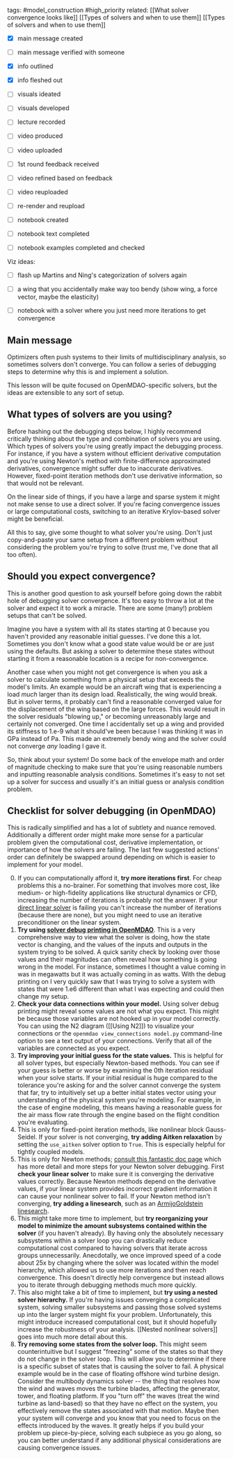 tags: #model_construction #high_priority
related:
[[What solver convergence looks like]]
[[Types of solvers and when to use them]]
[[Types of solvers and when to use them]]

- [x] main message created
- [ ] main message verified with someone
- [x] info outlined
- [x] info fleshed out
- [ ] visuals ideated
- [ ] visuals developed
- [ ] lecture recorded
- [ ] video produced
- [ ] video uploaded
- [ ] 1st round feedback received
- [ ] video refined based on feedback
- [ ] video reuploaded
- [ ] re-render and reupload

- [ ] notebook created
- [ ] notebook text completed
- [ ] notebook examples completed and checked

Viz ideas:
- [ ] flash up Martins and Ning's categorization of solvers again
- [ ] a wing that you accidentally make way too bendy (show wing, a force vector, maybe the elasticity)
- [ ] notebook with a solver where you just need more iterations to get convergence


## Main message
Optimizers often push systems to their limits of multidisciplinary analysis, so sometimes solvers don't converge. You can follow a series of debugging steps to determine why this is and implement a solution.

This lesson will be quite focused on OpenMDAO-specific solvers, but the ideas are extensible to any sort of setup.

## What types of solvers are you using?
Before hashing out the debugging steps below, I highly recommend critically thinking about the type and combination of solvers you are using. Which types of solvers you're using greatly impact the debugging process. For instance, if you have a system without efficient derivative computation and you're using Newton's method with finite-difference approximated derivatives, convergence might suffer due to inaccurate derivatives. However, fixed-point iteration methods don't use derivative information, so that would not be relevant.

On the linear side of things, if you have a large and sparse system it might not make sense to use a direct solver. If you're facing convergence issues or large computational costs, switching to an iterative Krylov-based solver might be beneficial.

All this to say, give some thought to what solver you're using. Don't just copy-and-paste your same setup from a different problem without considering the problem you're trying to solve (trust me, I've done that all too often).

## Should you expect convergence?
This is another good question to ask yourself before going down the rabbit hole of debugging solver convergence. It's too easy to throw a lot at the solver and expect it to work a miracle. There are some (many!) problem setups that can't be solved.

Imagine you have a system with all its states starting at 0 because you haven't provided any reasonable initial guesses. I've done this a lot. Sometimes you don't know what a good state value would be or are just using the defaults. But asking a solver to determine these states without starting it from a reasonable location is a recipe for non-convergence.

Another case when you might not get convergence is when you ask a solver to calculate something from a physical setup that exceeds the model's limits. An example would be an aircraft wing that is experiencing a load *much* larger than its design load. Realistically, the wing would break. But in solver terms, it probably can't find a reasonable converged value for the displacement of the wing based on the large forces. This would result in the solver residuals "blowing up," or becoming unreasonably large and certainly not converged. One time I accidentally set up a wing and provided its stiffness to 1.e-9 what it should've been because I was thinking it was in GPa instead of Pa. This made an extremely bendy wing and the solver could not converge *any* loading I gave it.

So, think about your system! Do some back of the envelope math and order of magnitude checking to make sure that you're using reasonable numbers and inputting reasonable analysis conditions. Sometimes it's easy to not set up a solver for success and usually it's an initial guess or analysis condition problem.

## Checklist for solver debugging (in OpenMDAO)
This is radically simplified and has a lot of subtlety and nuance removed. Additionally a different order might make more sense for a particular problem given the computational cost, derivative implementation, or importance of how the solvers are failing. The last few suggested actions' order can definitely be swapped around depending on which is easier to implement for your model.

0. If you can computationally afford it, **try more iterations first**. For cheap problems this a no-brainer. For something that involves more cost, like medium- or high-fidelity applications like structural dynamics or CFD, increasing the number of iterations is probably not the answer. If your [direct linear solver](https://openmdao.org/newdocs/versions/latest/features/building_blocks/solvers/direct_solver.html) is failing you can't increase the number of iterations (because there are none), but you might need to use an iterative preconditioner on the linear system.
1. **Try using [solver debug printing in OpenMDAO](https://openmdao.org/newdocs/versions/latest/features/debugging/debugging_solvers.html)**. This is a very comprehensive way to view what the solver is doing, how the state vector is changing, and the values of the inputs and outputs in the system trying to be solved. A quick sanity check by looking over those values and their magnitudes can often reveal how something is going wrong in the model. For instance, sometimes I thought a value coming in was in megawatts but it was actually coming in as watts. With the debug printing on I very quickly saw that I was trying to solve a system with states that were 1.e6 different than what I was expecting and could then change my setup.
2. **Check your data connections within your model.** Using solver debug printing might reveal some values are not what you expect. This might be because those variables are not hooked up in your model correctly. You can using the N2 diagram ([[Using N2]]) to visualize your connections or the `openmdao view_connections model.py` command-line option to see a text output of your connections. Verify that all of the variables are connected as you expect.
3. **Try improving your initial guess for the state values.** This is helpful for all solver types, but especially Newton-based methods. You can see if your guess is better or worse by examining the 0th iteration residual when your solve starts. If your initial residual is huge compared to the tolerance you're asking for and the solver cannot converge the system that far, try to intuitively set up a better initial states vector using your understanding of the physical system you're modeling. For example, in the case of engine modeling, this means having a reasonable guess for the air mass flow rate through the engine based on the flight condition you're evaluating.
4. This is only for fixed-point iteration methods, like nonlinear block Gauss-Seidel. If your solver is not converging, **try adding Aitken relaxation** by setting the `use_aitken` solver option to `True`. This is especially helpful for tightly coupled models.
5. This is only for Newton methods; [consult this fantastic doc page](https://openmdao.org/newdocs/versions/latest/features/debugging/newton_solver_not_converging.html) which has more detail and more steps for your Newton solver debugging.  First **check your linear solver** to make sure it is converging the derivative values correctly. Because Newton methods depend on the derivative values, if your linear system provides incorrect gradient information it can cause your nonlinear solver to fail. If your Newton method isn't converging, **try adding a linesearch**, such as an [ArmijoGoldstein linesearch](https://openmdao.org/newdocs/versions/latest/features/building_blocks/solvers/armijo_goldstein.html).
6. This might take more time to implement, but **try reorganizing your model to minimize the amount subsystems contained within the solver** (if you haven't already). By having only the absolutely necessary subsystems within a solver loop you can drastically reduce computational cost compared to having solvers that iterate across groups unnecessarily. Anecdotally, we once improved speed of a code about 25x by changing where the solver was located within the model hierarchy, which allowed us to use more iterations and then reach convergence. This doesn't directly help convergence but instead allows you to iterate through debugging methods much more quickly.
7. This also might take a bit of time to implement, but **try using a nested solver hierarchy.** If you're having issues converging a complicated system, solving smaller subsystems and passing those solved systems up into the larger system might fix your problem. Unfortunately, this might introduce increased computational cost, but it should hopefully increase the robustness of your analysis. [[Nested nonlinear solvers]] goes into much more detail about this.
8. **Try removing some states from the solver loop.** This might seem counterintuitive but I suggest "freezing" some of the states so that they do not change in the solver loop. This will allow you to determine if there is a specific subset of states that is causing the solver to fail. A physical example would be in the case of floating offshore wind turbine design. Consider the multibody dynamics solver -- the thing that resolves how the wind and waves moves the turbine blades, affecting the generator, tower, and floating platform. If you "turn off" the waves (treat the wind turbine as land-based) so that they have no effect on the system, you effectively remove the states associated with that motion. Maybe then your system will converge and you know that you need to focus on the effects introduced by the waves. It greatly helps if you build your problem up piece-by-piece, solving each subpiece as you go along, so you can better understand if any additional physical considerations are causing convergence issues.